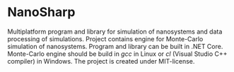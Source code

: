 # NanoSharp
Multiplatform program and library for simulation of nanosystems and data processing of simulations.
Project contains engine for Monte-Carlo simulation of nanosystems. Program and library can be built
in .NET Core. Monte-Carlo engine should be build in *gcc* in Linux or *cl* (Visual Studio C++ compiler)
in Windows. The project is created under MIT-license.

